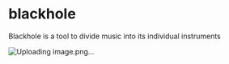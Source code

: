 # blackhole
Blackhole is a tool to divide music into its individual instruments

![Uploading image.png…]()
